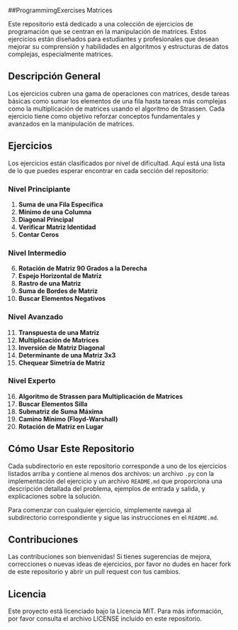 ##ProgrammimgExercises Matrices

Este repositorio está dedicado a una colección de ejercicios de programación que se centran en la manipulación de matrices. Estos ejercicios están diseñados para estudiantes y profesionales que desean mejorar su comprensión y habilidades en algoritmos y estructuras de datos complejas, especialmente matrices.

## Descripción General

Los ejercicios cubren una gama de operaciones con matrices, desde tareas básicas como sumar los elementos de una fila hasta tareas más complejas como la multiplicación de matrices usando el algoritmo de Strassen. Cada ejercicio tiene como objetivo reforzar conceptos fundamentales y avanzados en la manipulación de matrices.

## Ejercicios

Los ejercicios están clasificados por nivel de dificultad. Aquí está una lista de lo que puedes esperar encontrar en cada sección del repositorio:

### Nivel Principiante
1. **Suma de una Fila Específica**
2. **Mínimo de una Columna**
3. **Diagonal Principal**
4. **Verificar Matriz Identidad**
5. **Contar Ceros**

### Nivel Intermedio
6. **Rotación de Matriz 90 Grados a la Derecha**
7. **Espejo Horizontal de Matriz**
8. **Rastro de una Matriz**
9. **Suma de Bordes de Matriz**
10. **Buscar Elementos Negativos**

### Nivel Avanzado
11. **Transpuesta de una Matriz**
12. **Multiplicación de Matrices**
13. **Inversión de Matriz Diagonal**
14. **Determinante de una Matriz 3x3**
15. **Chequear Simetría de Matriz**

### Nivel Experto
16. **Algoritmo de Strassen para Multiplicación de Matrices**
17. **Buscar Elementos Silla**
18. **Submatriz de Suma Máxima**
19. **Camino Mínimo (Floyd-Warshall)**
20. **Rotación de Matriz en Lugar**

## Cómo Usar Este Repositorio

Cada subdirectorio en este repositorio corresponde a uno de los ejercicios listados arriba y contiene al menos dos archivos: un archivo `.py` con la implementación del ejercicio y un archivo `README.md` que proporciona una descripción detallada del problema, ejemplos de entrada y salida, y explicaciones sobre la solución.

Para comenzar con cualquier ejercicio, simplemente navega al subdirectorio correspondiente y sigue las instrucciones en el `README.md`.

## Contribuciones

Las contribuciones son bienvenidas! Si tienes sugerencias de mejora, correcciones o nuevas ideas de ejercicios, por favor no dudes en hacer fork de este repositorio y abrir un pull request con tus cambios.

## Licencia

Este proyecto está licenciado bajo la Licencia MIT. Para más información, por favor consulta el archivo LICENSE incluido en este repositorio.
